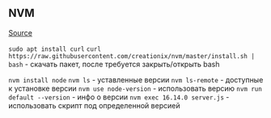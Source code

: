 ## NVM

[Source](https://tecadmin.net/how-to-install-nvm-on-ubuntu-22-04/)

`sudo apt install curl`
`curl https://raw.githubusercontent.com/creationix/nvm/master/install.sh | bash` - скачать пакет, после требуется закрыть/открыть bash

`nvm install node`
`nvm ls` - уставленные версии
`nvm ls-remote` - доступные к установке версии
`nvm use node-version` - использовать версию
`nvm run default --version` - инфо о версии
`nvm exec 16.14.0 server.js` - использовать скрипт под определенной версией

